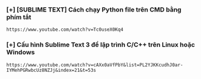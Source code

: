 ### [+] [SUBLIME TEXT] Cách chạy Python file trên CMD bằng phím tắt
	
	https://www.youtube.com/watch?v=Tc0useX0Kq4

### [+] Cấu hình Sublime Text 3 để lập trình C/C++ trên Linux hoặc Windows
	
	https://www.youtube.com/watch?v=cAXx0aVfPbY&list=PL2YJKKcudhJ0ar-IYMehPGRwbcUz8NZJj&index=21&t=53s

